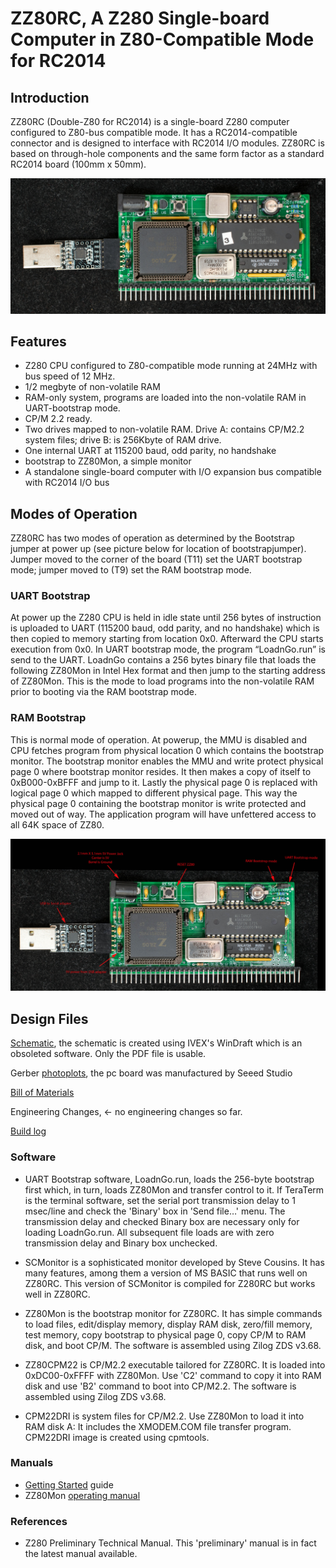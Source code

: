 # ZZ80RC, A Z280 Single-board Computer in Z80-Compatible Mode for RC2014
## Introduction

ZZ80RC (Double-Z80 for RC2014) is a single-board Z280 computer configured to Z80-bus compatible mode. It has a RC2014-compatible connector and is designed to interface with RC2014 I/O modules. ZZ80RC is based on through-hole components and the same form factor as a standard RC2014 board (100mm x 50mm).

![](ZZ80RC_main.jpeg)
## Features

* Z280 CPU configured to Z80-compatible mode running at 24MHz with bus speed of 12 MHz.
* 1/2 megbyte of non-volatile RAM
* RAM-only system, programs are loaded into the non-volatile RAM in UART-bootstrap mode.
* CP/M 2.2 ready.
* Two drives mapped to non-volatile RAM. Drive A: contains CP/M2.2 system files; drive B: is 256Kbyte of RAM drive.
* One internal UART at 115200 baud, odd parity, no handshake
* bootstrap to ZZ80Mon, a simple monitor
* A standalone single-board computer with I/O expansion bus compatible with RC2014 I/O bus

## Modes of Operation

ZZ80RC has two modes of operation as determined by the Bootstrap jumper at power up (see picture below for location of bootstrapjumper). Jumper moved to the corner of the board (T11) set the UART bootstrap mode; jumper moved to (T9) set the RAM bootstrap mode.
### UART Bootstrap

At power up the Z280 CPU is held in idle state until 256 bytes of instruction is uploaded to UART (115200 baud, odd parity, and no handshake) which is then copied to memory starting from location 0x0. Afterward the CPU starts execution from 0x0. In UART bootstrap mode, the program “LoadnGo.run” is send to the UART. LoadnGo contains a 256 bytes binary file that loads the following ZZ80Mon in Intel Hex format and then jump to the starting address of ZZ80Mon. This is the mode to load programs into the non-volatile RAM prior to booting via the RAM bootstrap mode.
### RAM Bootstrap

This is normal mode of operation. At powerup, the MMU is disabled and CPU fetches program from physical location 0 which contains the bootstrap monitor. The bootstrap monitor enables the MMU and write protect physical page 0 where bootstrap monitor resides. It then makes a copy of itself to 0xB000-0xBFFF and jump to it. Lastly the physical page 0 is replaced with logical page 0 which mapped to different physical page. This way the physical page 0 containing the bootstrap monitor is write protected and moved out of way. The application program will have unfettered access to all 64K space of ZZ80.

![](ZZ80RC_features.jpeg)
## Design Files

[Schematic](zz80rc_scm.pdf), the schematic is created using IVEX's WinDraft which is an obsoleted software. Only the PDF file is usable.

Gerber [photoplots](zz80rc_rev0.zip), the pc board was manufactured by Seeed Studio

[Bill of Materials](zz80rc_r0_bom.txt)

Engineering Changes, ← no engineering changes so far.

[Build log](Manuals/ZZ80RC_construction_log.md)
### Software

* UART Bootstrap software, LoadnGo.run, loads the 256-byte bootstrap first which, in turn, loads ZZ80Mon and transfer control to it. If TeraTerm is the terminal software, set the serial port transmission delay to 1 msec/line and check the 'Binary' box in 'Send file…' menu. The transmission delay and checked Binary box are necessary only for loading LoadnGo.run. All subsequent file loads are with zero transmission delay and Binary box unchecked.

* SCMonitor is a sophisticated monitor developed by Steve Cousins. It has many features, among them a version of MS BASIC that runs well on ZZ80RC. This version of SCMonitor is compiled for Z280RC but works well in ZZ80RC.

* ZZ80Mon is the bootstrap monitor for ZZ80RC. It has simple commands to load files, edit/display memory, display RAM disk, zero/fill memory, test memory, copy bootstrap to physical page 0, copy CP/M to RAM disk, and boot CP/M. The software is assembled using Zilog ZDS v3.68.

* ZZ80CPM22 is CP/M2.2 executable tailored for ZZ80RC. It is loaded into 0xDC00-0xFFFF with ZZ80Mon. Use 'C2' command to copy it into RAM disk and use 'B2' command to boot into CP/M2.2. The software is assembled using Zilog ZDS v3.68.

* CPM22DRI is system files for CP/M2.2. Use ZZ80Mon to load it into RAM disk A: It includes the XMODEM.COM file transfer program. CPM22DRI image is created using cpmtools.
### Manuals

* [Getting Started](Manuals/GettingStartedGuide.md) guide
* ZZ80Mon [operating manual](Manuals/ZZ80Mon_manual.md)
### References

* Z280 Preliminary Technical Manual. This 'preliminary' manual is in fact the latest manual available.
